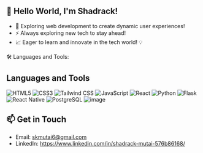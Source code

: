 ## 👋 Hello World, I'm Shadrack!

- 🌟 Exploring web development to create dynamic user experiences!
- ⚡ Always exploring new tech to stay ahead!
- 📈 Eager to learn and innovate in the tech world! 💡

🛠️ Languages and Tools:

## Languages and Tools

![HTML5](https://github.com/user-attachments/assets/9096ce66-0eb5-477e-ad79-fcaca0558836)
![CSS3](https://github.com/user-attachments/assets/936fe59f-bd5e-4231-957e-606d44712098) 
![Tailwind CSS](https://github.com/user-attachments/assets/d3cd3a23-75e0-4d77-b126-90b06da7195b)
![JavaScript](https://github.com/user-attachments/assets/6a2cb716-e169-4a0d-b4b0-edc6806e86ac) 
![React](https://github.com/user-attachments/assets/505051a9-0526-4803-a720-507d1eb695e8)
![Python](https://github.com/user-attachments/assets/691f973d-f480-45a6-a439-cf5c02a5895c) 
![Flask](https://github.com/user-attachments/assets/953ad52b-cf57-4f18-9f48-f2faf8d3d355)
![React Native](https://github.com/user-attachments/assets/2ca8d787-e872-4c2d-8246-3ffb099e2cef)
![PostgreSQL](https://github.com/user-attachments/assets/598576cd-7542-47e5-9bee-544bae7cd29b)
![image](https://github.com/user-attachments/assets/1c888727-398d-403d-b486-6790d91c2d9d)

## 📫 Get in Touch

- Email: skmutai6@gmail.com
- LinkedIn: https://www.linkedin.com/in/shadrack-mutai-576b86168/
